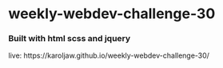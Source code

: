 # weekly-webdev-challenge-30
<h3>Built with html scss and jquery</h3>
<p>live: https://karoljaw.github.io/weekly-webdev-challenge-30/</p>

